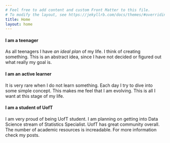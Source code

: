 ```yaml
---
# Feel free to add content and custom Front Matter to this file.
# To modify the layout, see https://jekyllrb.com/docs/themes/#overriding-theme-defaults
title: Home
layout: home
---
```


#### **I am a teenager**

As all teenagers I have _an ideal plan_ of my life. I think of creating something.
This is an abstract idea, since I have not decided or figured out what really my goal is.

#### **I am an active learner**

It is very rare when I do not learn something. Each day I try to dive into some simple concept. 
This makes me feel that I am evolving. This is all I want at this stage of my life. 

#### **I am a student of UofT**

I am very proud of being UofT student. I am planning on getting into Data Science stream of Statistics Specialist.
UofT has great community overall. The number of academic resources is increadable. For more information check my posts.

